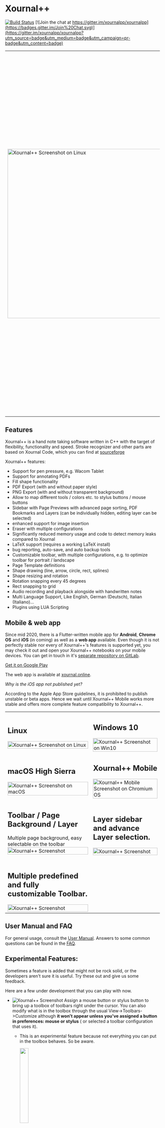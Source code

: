 # Xournal++

[![Build Status](https://dev.azure.com/xournalpp/xournalpp/_apis/build/status/CI?branchName=master)](https://dev.azure.com/xournalpp/xournalpp/_build/latest?definitionId=1&branchName=master)
[![Join the chat at https://gitter.im/xournalpp/xournalpp](https://badges.gitter.im/Join%20Chat.svg)](https://gitter.im/xournalpp/xournalpp?utm_source=badge&utm_medium=badge&utm_campaign=pr-badge&utm_content=badge)

<table border="0px" ><tr><td width = 600px>

<img src="readme/main.png" width=550px% title="Xournal++ Screenshot on Linux"/>

</td><td>

## Shout out - Translators Needed!

Recently we revisited the settings dialog to improve the feeling and usability.
While doing that we also added better descriptions, for which we require
new translations.

Partial translations, which need to be updated:

- Czech
- Polish
- Chinese

Full translations for all languages not mentioned previously **except**:

- English
- German
- Italian

If you would like to help us improve the localization of Xournal++ take a look at [our Crowdin project](https://crowdin.com/project/xournalpp). If you are interested in translating a new language, contact us on [Gitter](https://gitter.im/xournalpp/xournalpp) or create a new issue and we will unlock the language on Crowdin.

**Thanks in advance!**

</td></tr></table>

## Features

Xournal++ is a hand note taking software written in C++ with the target of flexibility, functionality and speed.
Stroke recognizer and other parts are based on Xournal Code, which you can find at [sourceforge](http://sourceforge.net/projects/xournal/)

Xournal++ features:

- Support for pen pressure, e.g. Wacom Tablet
- Support for annotating PDFs
- Fill shape functionality
- PDF Export (with and without paper style)
- PNG Export (with and without transparent background)
- Allow to map different tools / colors etc. to stylus buttons / mouse buttons
- Sidebar with Page Previews with advanced page sorting, PDF Bookmarks and Layers (can be individually hidden, editing layer can be selected)
- enhanced support for image insertion
- Eraser with multiple configurations
- Significantly reduced memory usage and code to detect memory leaks compared to Xournal
- LaTeX support (requires a working LaTeX install)
- bug reporting, auto-save, and auto backup tools
- Customizable toolbar, with multiple configurations, e.g. to optimize toolbar for portrait / landscape
- Page Template definitions
- Shape drawing (line, arrow, circle, rect, splines)
- Shape resizing and rotation
- Rotation snapping every 45 degrees
- Rect snapping to grid
- Audio recording and playback alongside with handwritten notes
- Multi Language Support, Like English, German (Deutsch), Italian (Italiano)...
- Plugins using LUA Scripting

## Mobile & web app

Since mid 2020, there is a Flutter-written mobile app for **Android**, **Chrome OS** and **iOS** (in coming) as well as a **web app** available. Even though it is not perfectly stable nor every of Xournal++'s features is supported yet, you may check it out and open your Xournal++ notebooks on your mobile devices. You can get in touch in it's [separate repository on GitLab](https://gitlab.com/TheOneWithTheBraid/xournalpp_mobile).

[Get it on Google Play](https://play.google.com/store/apps/details?id=online.xournal.mobile)

The web app is available at [xournal.online](https://xournal.online).

_Why is the iOS app not published yet?_

According to the Apple App Store guidelines, it is prohibited to publish unstable or beta apps. Hence we wait until Xournal++ Mobile works more stable and offers more complete feature compatibility to Xournal++.

<table>
<tr>
<td>

## Linux

<img src="readme/main.png" width=100% title="Xournal++ Screenshot on Linux"/>

</td><td>

## Windows 10

<img src="readme/main-win.png" width=100% title="Xournal++ Screenshot on Win10"/>

</td></tr><tr><td>

## macOS High Sierra

<img src="readme/main-mac.png" width=100% title="Xournal++ Screenshot on macOS"/>

</td><td>

## Xournal++ Mobile

<img src="https://gitlab.com/TheOneWithTheBraid/xournalpp_mobile/-/raw/master/fastlane/metadata/android/en_US/images/tenInchScreenshots/03.png" width=100% title="Xournal++ Mobile Screenshot on Chromium OS"/>

</td></tr><tr><td>

## Toolbar / Page Background / Layer

Multiple page background, easy selectable on the toolbar
<img src="readme/background.png" width=100% title="Xournal++ Screenshot"/>

</td><td>

## Layer sidebar and advance Layer selection.

<img src="readme/layer.png" width=100% title="Xournal++ Screenshot"/>

</td></tr><tr><td>

## Multiple predefined and fully customizable Toolbar.

<img src="readme/toolbar.png" width=100% title="Xournal++ Screenshot"/>

</td></tr></table>

## User Manual and FAQ

For general usage, consult the [User
Manual](https://github.com/xournalpp/xournalpp/wiki/User-Manual). Answers to
some common questions can be found in the
[FAQ](https://github.com/xournalpp/xournalpp/wiki/Frequently-Asked-Questions-&-Problem-Solving).

## Experimental Features:

Sometimes a feature is added that might not be rock solid, or the developers aren't sure it is useful.
Try these out and give us some feedback.

Here are a few under development that you can play with now.

- <img src="readme/floatingtoolboxmbmenu.png"  title="Xournal++ Screenshot"/> Assign a mouse button or stylus button to bring up a toolbox of toolbars right under the cursor. You can also modify what is in the toolbox through the usual View->Toolbars->Customize although **it won't appear unless you've assigned a button in preferences: mouse or stylus** ( or selected a toolbar configuration that uses it).

  - This is an experimental feature because not everything you can put in the toolbox behaves. So be aware.

    <img src="readme/floatingtoolbox.png" width=25% />

* Keep your eyes out for other experimental features in preferences as seen here:

  DrawingTools: When drawing a box, circle etc simulate ctrl or shift modifiers by the initial direction you move the mouse.

  Action on Tool Tap: Allow a brief tap on the screen to bring up the floating toolbox and/or select an object. May work with pen and highlighter only.

   <img src="readme/moreexperimentals.png" width=50% />

## Installing

The official releases of Xournal++ can be found on the
[Releases](https://github.com/xournalpp/xournalpp/releases) page. We provide
binaries for Debian (Buster), Ubuntu (16.04), MacOS (10.13 and newer), and
Windows. For other Linux distributions (or older/newer ones), we also provide an
AppImage that is binary compatible with any distribution released around or
after Ubuntu 16.04. For installing Xournal++ Mobile on handheld devices, please check out [Xournal++ Mobile's instructions](https://gitlab.com/TheOneWithTheBraid/xournalpp_mobile#try-it-out)

On Linux, Xournal++ can also be installed via [snapcraft](https://snapcraft.io/xournalpp).

**A note for Ubuntu/Debian users**: The official binaries that we provide are
only compatible with the _specific version of Debian or Ubuntu_ indicated by the
file name. For example, if you are on Ubuntu 20.04, the binary whose name
contains `Ubuntu-xenial` is _only_ compatible with Ubuntu 18.04. If your system
is not one of the specific Debian or Ubuntu versions that are supported by the
official binaries, we recommend you use either the PPA (Ubuntu only), the Flatpak, or the
AppImage.

There is also an _unstable_, [automated nightly
release](https://github.com/xournalpp/xournalpp/releases/tag/nightly) that
includes the very latest features and bug fixes.

With the help of the community, Xournal++ is also available on official repositories
of some popular Linux distros and platforms.

### Debian

[Stable releases](https://github.com/xournalpp/xournalpp/releases) and
_unstable_, [automated nightly releases](https://github.com/xournalpp/xournalpp/releases/tag/nightly)
for Debian can be found on Debian.

### Ubuntu and derivatives

An _unstable_, nightly release is available for Ubuntu-based distributions via the following PPA:

```bash
sudo add-apt-repository ppa:andreasbutti/xournalpp-master
sudo apt update
sudo apt install xournalpp
```

This PPA is provided by the Xournal++ team. While it has the latest features and
bug fixes, it has also not been tested thoroughly and may break periodically (we
try our best not to break things, though).

We eventually also planning on setting up a PPA for stable releases
([#1013](https://github.com/xournalpp/xournalpp/issues/1013)).

### Fedora

The [released version of
xournalpp](https://src.fedoraproject.org/rpms/xournalpp) is available in the
[main repository](https://bodhi.fedoraproject.org/updates/?packages=xournalpp)
via _Software_ application or the following command:

```bash
sudo dnf install xournalpp
```

or

```bash
pkcon install xournalpp
```

The bleeding edge packages synced to xournalpp git master on a daily basis are available from [COPR luya/xournalpp](https://copr.fedorainfracloud.org/coprs/luya/xournalpp/).
[![Copr build status](https://copr.fedorainfracloud.org/coprs/luya/xournalpp/package/xournalpp/status_image/last_build.png)](https://copr.fedorainfracloud.org/coprs/luya/xournalpp/package/xournalpp/)

### openSUSE

On openSUSE Tumbleweed, the released version of Xournal++ is available from the
main repository:

```bash
sudo zypper in xournalpp
```

For openSUSE Leap 15.0 and earlier, use the install link from
[X11:Utilities](https://software.opensuse.org//download.html?project=X11%3AUtilities&package=xournalpp).

For all versions of openSUSE, bleeding edge packages synced to xournalpp git
master on a weekly basis are available from
[home:badshah400:Staging](https://software.opensuse.org//download.html?project=home%3Abadshah400%3AStaging&package=xournalpp).

### Arch Linux

The latest stable release is available [in the [extra]
repository](https://www.archlinux.org/packages/?q=xournalpp).

To build the latest state of the master branch yourself, use [this AUR
package](https://aur.archlinux.org/packages/xournalpp-git/).

### Solus

The latest stable release is available in the main repository:

```bash
sudo eopkg it xournalpp
```

### Flatpak

The Xournal++ team officially supports a [FlatHub
release](https://flathub.org/apps/details/com.github.xournalpp.xournalpp), which
can be installed with

```bash
flatpak install flathub com.github.xournalpp.xournalpp
```

Note that for Xournal++ to work properly, you must have at least one GTK theme
and one icon theme installed on Flatpak. To enable LaTeX support, you will also
need to install the TeX Live extension:

```bash
flatpak install flathub org.freedesktop.Sdk.Extension.texlive
```

The Flatpak manifest can be found at the [Xournal++ Flatpak packaging
repository](https://github.com/flathub/com.github.xournalpp.xournalpp), and all
Flatpak-related packaging issues should be reported there.

### Android and Chrome OS

Android is supported by Xournal++ Mobile. It can be downloaded either on the [Tags page](https://gitlab.com/TheOneWithTheBraid/xournalpp_mobile/-/tags) or [from Google Play](https://play.google.com/store/apps/details?id=online.xournal.mobile).

### iOS

Unfortunately, the iOS app is not published yet in the Apple App Store. See [here](#mobile--web-app) to learn, why. Anyway, in the [Building section](#building) you can learn how to build an early preview.

### Windows

Official Windows releases are provided on the [Releases
page](https://github.com/xournalpp/xournalpp/releases).

**Notes:**

- Currently, only WinTab drivers are supported. This is due to a limitation with
  the underlying library that we use, GTK.
- There is a GTK bug that prevents stylus input from working correctly. Please start
  Xournal++, touch with the stylus, quit Xournal++ and start again. Then stylus
  input will be working, until you restart Windows. See
  [#659](https://github.com/xournalpp/xournalpp/issues/659).

### Mac OS X

Mac OS X releases are provided on the [Releases
page](https://github.com/xournalpp/xournalpp/releases).

**Notes:**

- There have been compatibility problems with Mac OS X Catalina regarding both
  file permissions and stylus support
  ([#1772](https://github.com/xournalpp/xournalpp/issues/1772) and
  [#1757](https://github.com/xournalpp/xournalpp/issues/1757)). Unfortunately,
  we don't have the resources to adequately support Catalina at this time. Help
  would be appreciated!
- Xournal++ will be delivered with a patched GTK. Else pressure sensitivity will not work on Mac
  [#569](https://github.com/xournalpp/xournalpp/issues/569).

## Building

[Linux Build](readme/LinuxBuild.md)

[Mac Build](readme/MacBuild.md)

[Windows Build](readme/WindowsBuild.md)

[Android Build](https://gitlab.com/TheOneWithTheBraid/xournalpp_mobile#getting-started)

[iOS Build](https://gitlab.com/TheOneWithTheBraid/xournalpp_mobile#getting-started)

## File format

The file format _.xopp is an XML which is .gz compressed. PDFs are not embedded into the file, so if the PDF is deleted, the background is lost. _.xopp is basically the same file format as _.xoj, which is used by Xournal. Therefor Xournal++ reads _.xoj files, and can also export _.xoj. On exporting to _.xoj all Xournal++ specific Extension are lost, like additional Background types.

\*.xopp can theoretically be read by Xournal, as long as you do not use any new feature, Xournal does not open files at all if there are new attributes or unknown values, because of this Xournal++ will add the extension .xopp to all saved files.

All new files will be saved as _.xopp, if an _.xoj file is opened which was created by Xournal, the Save-As dialog will be displayed on save. If the \*.xoj file was by Xournal++ created, Xournal++ overwrite the file on save, and does not change the extension.

**We are currently introducing a new file format that can efficiently store attached PDF files and other attachments internally. We will still allow for attachments that are linked to external files. Please refer to [#937](https://github.com/xournalpp/xournalpp/issues/937) for futher details.**

## Development

For developing new features, write a Ticket, so others know what you are doing.
For development create a fork, and use the master as base. Create a Pull request for each fix.
Do not create big pull requests, as long as you don't break anything features also can be
merged, even if they are not 100% finished.

See [GitHub:xournalpp](http://github.com/xournalpp/xournalpp) for current development. You can also join
our Gitter channel via the badge on top.

Also take a look at our [Coding Conventions](https://github.com/xournalpp/xournalpp/wiki/Coding-conventions)

## Code documentation

The code documentation is generated using Doxygen.

In order to generate the documentation yourself, first install Doxygen and graphviz, i.e.

```bash
sudo apt install doxygen
sudo apt install graphviz
```

on Debian or Ubuntu. Finally, type in `doxygen` in the root directory of the repository.
The documentation can be found in `doc/html` and `doc/latex`. Conveniently display the
documentation with `python3 -m http.server 8000` and visit the shown URL to view the
documentation.
